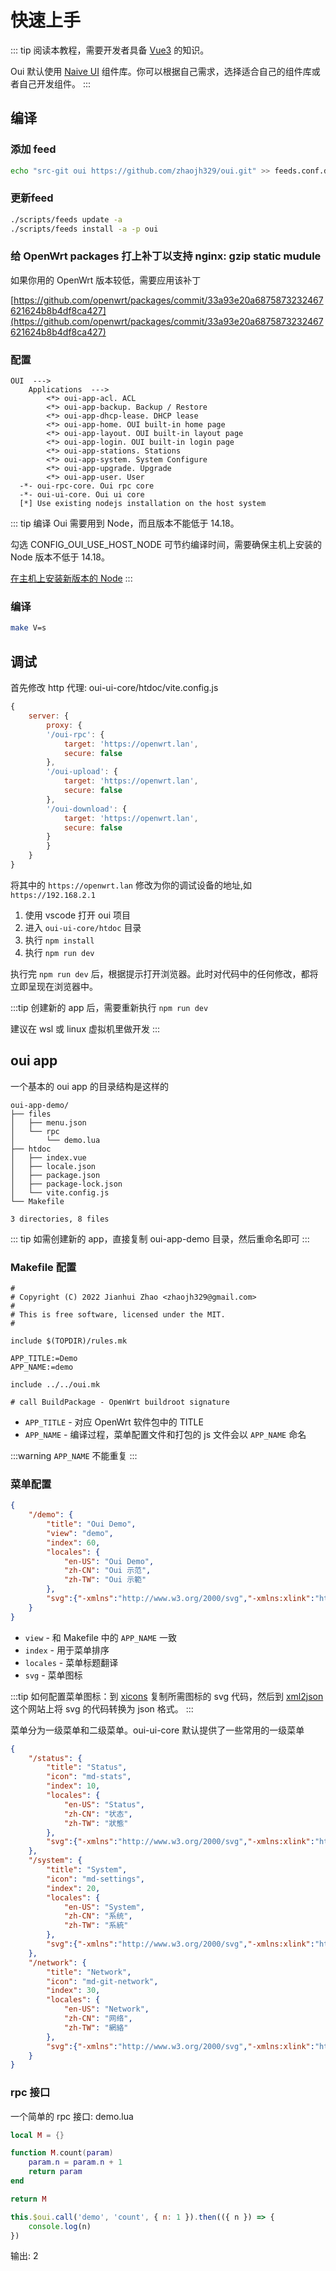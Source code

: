 # 快速上手

::: tip
阅读本教程，需要开发者具备 [Vue3](https://cn.vuejs.org/) 的知识。

Oui 默认使用 [Naive UI](https://www.naiveui.com/) 组件库。你可以根据自己需求，选择适合自己的组件库或者自己开发组件。
:::

## 编译

### 添加 feed

``` bash
echo "src-git oui https://github.com/zhaojh329/oui.git" >> feeds.conf.default
```

### 更新feed

``` bash
./scripts/feeds update -a
./scripts/feeds install -a -p oui
```

### 给 OpenWrt packages 打上补丁以支持 nginx: gzip static mudule

如果你用的 OpenWrt 版本较低，需要应用该补丁

[https://github.com/openwrt/packages/commit/33a93e20a6875873232467621624b8b4df8ca427](https://github.com/openwrt/packages/commit/33a93e20a6875873232467621624b8b4df8ca427)

### 配置

```
OUI  --->
    Applications  --->
        <*> oui-app-acl. ACL
        <*> oui-app-backup. Backup / Restore
        <*> oui-app-dhcp-lease. DHCP lease
        <*> oui-app-home. OUI built-in home page
        <*> oui-app-layout. OUI built-in layout page
        <*> oui-app-login. OUI built-in login page
        <*> oui-app-stations. Stations
        <*> oui-app-system. System Configure
        <*> oui-app-upgrade. Upgrade
        <*> oui-app-user. User
  -*- oui-rpc-core. Oui rpc core
  -*- oui-ui-core. Oui ui core
  [*] Use existing nodejs installation on the host system
```

::: tip
编译 Oui 需要用到 Node，而且版本不能低于 14.18。

勾选 CONFIG_OUI_USE_HOST_NODE 可节约编译时间，需要确保主机上安装的 Node 版本不低于 14.18。

[在主机上安装新版本的 Node](https://nodejs.org/en/download/package-manager/)
:::

### 编译

``` bash
make V=s
```

## 调试

首先修改 http 代理: oui-ui-core/htdoc/vite.config.js
```js
{
    server: {
        proxy: {
        '/oui-rpc': {
            target: 'https://openwrt.lan',
            secure: false
        },
        '/oui-upload': {
            target: 'https://openwrt.lan',
            secure: false
        },
        '/oui-download': {
            target: 'https://openwrt.lan',
            secure: false
        }
        }
    }
}
```
将其中的 `https://openwrt.lan` 修改为你的调试设备的地址,如 `https://192.168.2.1`

1. 使用 vscode 打开 oui 项目
2. 进入 `oui-ui-core/htdoc` 目录
3. 执行 `npm install`
4. 执行 `npm run dev`

执行完 `npm run dev` 后，根据提示打开浏览器。此时对代码中的任何修改，都将立即呈现在浏览器中。

:::tip
创建新的 app 后，需要重新执行 `npm run dev`

建议在 wsl 或 linux 虚拟机里做开发
:::

## oui app

一个基本的 oui app 的目录结构是这样的
```
oui-app-demo/
├── files
│   ├── menu.json
│   └── rpc
│       └── demo.lua
├── htdoc
│   ├── index.vue
│   ├── locale.json
│   ├── package.json
│   ├── package-lock.json
│   └── vite.config.js
└── Makefile

3 directories, 8 files
```

::: tip
如需创建新的 app，直接复制 oui-app-demo 目录，然后重命名即可
:::

### Makefile 配置

```makefile{9,10}
#
# Copyright (C) 2022 Jianhui Zhao <zhaojh329@gmail.com>
#
# This is free software, licensed under the MIT.
#

include $(TOPDIR)/rules.mk

APP_TITLE:=Demo
APP_NAME:=demo

include ../../oui.mk

# call BuildPackage - OpenWrt buildroot signature
```

* `APP_TITLE` - 对应 OpenWrt 软件包中的 TITLE
* `APP_NAME` - 编译过程，菜单配置文件和打包的 js 文件会以 `APP_NAME` 命名

:::warning
`APP_NAME` 不能重复
:::

### 菜单配置

``` json
{
    "/demo": {
        "title": "Oui Demo",
        "view": "demo",
        "index": 60,
        "locales": {
            "en-US": "Oui Demo",
            "zh-CN": "Oui 示范",
            "zh-TW": "Oui 示範"
        },
        "svg":{"-xmlns":"http://www.w3.org/2000/svg","-xmlns:xlink":"http://www.w3.org/1999/xlink","-viewBox":"0 0 512 512","path":{"-d":"M407.72 208c-2.72 0-14.44.08-18.67.31l-57.77 1.52L198.06 48h-62.81l74.59 164.61l-97.31 1.44L68.25 160H16.14l20.61 94.18c.15.54.33 1.07.53 1.59a.26.26 0 0 1 0 .15a15.42 15.42 0 0 0-.53 1.58L15.86 352h51.78l45.45-55l96.77 2.17L135.24 464h63l133-161.75l57.77 1.54c4.29.23 16 .31 18.66.31c24.35 0 44.27-3.34 59.21-9.94C492.22 283 496 265.46 496 256c0-30.06-33-48-88.28-48zm-71.29 87.9z","-fill":"currentColor"}}
    }
}
```

* `view` - 和 Makefile 中的 `APP_NAME` 一致
* `index` - 用于菜单排序
* `locales` - 菜单标题翻译
* `svg` - 菜单图标

:::tip
如何配置菜单图标：到 [xicons](https://www.xicons.org/#/) 复制所需图标的 svg 代码，然后到
[xml2json](https://www.w3cschool.cn/tools/index?name=xmljson) 这个网站上将 svg 的代码转换为 json 格式。
:::

菜单分为一级菜单和二级菜单。oui-ui-core 默认提供了一些常用的一级菜单
```json
{
    "/status": {
        "title": "Status",
        "icon": "md-stats",
        "index": 10,
        "locales": {
            "en-US": "Status",
            "zh-CN": "状态",
            "zh-TW": "狀態"
        },
        "svg":{"-xmlns":"http://www.w3.org/2000/svg","-xmlns:xlink":"http://www.w3.org/1999/xlink","-viewBox":"0 0 24 24","path":{"-d":"M12 2C6.48 2 2 6.48 2 12s4.48 10 10 10s10-4.48 10-10S17.52 2 12 2zm1 15h-2v-6h2v6zm0-8h-2V7h2v2z","-fill":"currentColor"}}
    },
    "/system": {
        "title": "System",
        "icon": "md-settings",
        "index": 20,
        "locales": {
            "en-US": "System",
            "zh-CN": "系统",
            "zh-TW": "系統"
        },
        "svg":{"-xmlns":"http://www.w3.org/2000/svg","-xmlns:xlink":"http://www.w3.org/1999/xlink","-viewBox":"0 0 24 24","g":{"-fill":"none","path":{"-d":"M4.946 5h14.108C20.678 5 22 6.304 22 7.92v8.16c0 1.616-1.322 2.92-2.946 2.92H4.946C3.322 19 2 17.696 2 16.08V7.92C2 6.304 3.322 5 4.946 5zm0 2A.933.933 0 0 0 4 7.92v8.16c0 .505.42.92.946.92h14.108a.933.933 0 0 0 .946-.92V7.92c0-.505-.42-.92-.946-.92H4.946z","-fill":"currentColor"}}}
    },
    "/network": {
        "title": "Network",
        "icon": "md-git-network",
        "index": 30,
        "locales": {
            "en-US": "Network",
            "zh-CN": "网络",
            "zh-TW": "網絡"
        },
        "svg":{"-xmlns":"http://www.w3.org/2000/svg","-xmlns:xlink":"http://www.w3.org/1999/xlink","-viewBox":"0 0 640 512","path":{"-d":"M640 264v-16c0-8.84-7.16-16-16-16H344v-40h72c17.67 0 32-14.33 32-32V32c0-17.67-14.33-32-32-32H224c-17.67 0-32 14.33-32 32v128c0 17.67 14.33 32 32 32h72v40H16c-8.84 0-16 7.16-16 16v16c0 8.84 7.16 16 16 16h104v40H64c-17.67 0-32 14.33-32 32v128c0 17.67 14.33 32 32 32h160c17.67 0 32-14.33 32-32V352c0-17.67-14.33-32-32-32h-56v-40h304v40h-56c-17.67 0-32 14.33-32 32v128c0 17.67 14.33 32 32 32h160c17.67 0 32-14.33 32-32V352c0-17.67-14.33-32-32-32h-56v-40h104c8.84 0 16-7.16 16-16zM256 128V64h128v64H256zm-64 320H96v-64h96v64zm352 0h-96v-64h96v64z","-fill":"currentColor"}}
    }
}
```

### rpc 接口
一个简单的 rpc 接口: demo.lua
```lua
local M = {}

function M.count(param)
    param.n = param.n + 1
    return param
end

return M
```

```js
this.$oui.call('demo', 'count', { n: 1 }).then(({ n }) => {
    console.log(n)
})
```

输出: 2
